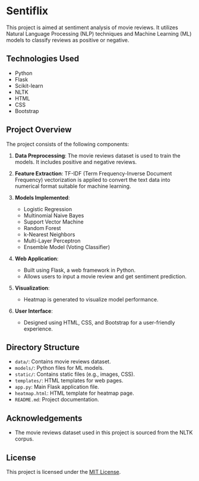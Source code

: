 # Sentiflix

This project is aimed at sentiment analysis of movie reviews. It utilizes Natural Language Processing (NLP) techniques and Machine Learning (ML) models to classify reviews as positive or negative.

## Technologies Used
- Python
- Flask
- Scikit-learn
- NLTK
- HTML
- CSS
- Bootstrap

## Project Overview

The project consists of the following components:

1. **Data Preprocessing**: The movie reviews dataset is used to train the models. It includes positive and negative reviews.

2. **Feature Extraction**: TF-IDF (Term Frequency-Inverse Document Frequency) vectorization is applied to convert the text data into numerical format suitable for machine learning.

3. **Models Implemented**:
   - Logistic Regression
   - Multinomial Naive Bayes
   - Support Vector Machine
   - Random Forest
   - k-Nearest Neighbors
   - Multi-Layer Perceptron
   - Ensemble Model (Voting Classifier)

4. **Web Application**:
   - Built using Flask, a web framework in Python.
   - Allows users to input a movie review and get sentiment prediction.

5. **Visualization**:
   - Heatmap is generated to visualize model performance.

6. **User Interface**:
   - Designed using HTML, CSS, and Bootstrap for a user-friendly experience.


## Directory Structure

- `data/`: Contains movie reviews dataset.
- `models/`: Python files for ML models.
- `static/`: Contains static files (e.g., images, CSS).
- `templates/`: HTML templates for web pages.
- `app.py`: Main Flask application file.
- `heatmap.html`: HTML template for heatmap page.
- `README.md`: Project documentation.

## Acknowledgements

- The movie reviews dataset used in this project is sourced from the NLTK corpus.

## License

This project is licensed under the [MIT License](LICENSE).

